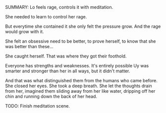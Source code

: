 SUMMARY: Lo feels rage, controls it with meditation. 

She needed to learn to control her rage. 

But everytime she contained it she only felt the pressure grow.  And the rage would grow with it. 

She felt an obsessive need to be better, to prove herself, to know that she was better than these...

She caught herself.  That was where they got their foothold. 

Everyone has strengths and weaknesses.  It's entirely possible Uy was smarter and stronger than her in all ways, but it didn't matter. 

And that was what distinguished them from the humans who came before.  She closed her eyes.  She took a deep breath.  She let the thoughts drain from her, imagined them sliding away from her like water, dripping off her chin and running down the back of her head.  

TODO: Finish meditation scene. 

